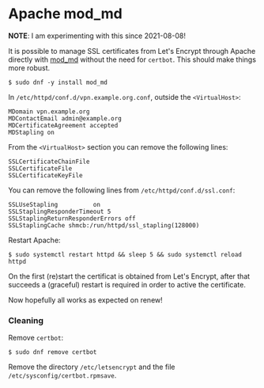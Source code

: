 # Apache mod_md

**NOTE**: I am experimenting with this since 2021-08-08!

It is possible to manage SSL certificates from Let's Encrypt through Apache 
directly with [mod_md](https://httpd.apache.org/docs/2.4/mod/mod_md.html) 
without the need for `certbot`. This should make things more robust.

```
$ sudo dnf -y install mod_md
```

In `/etc/httpd/conf.d/vpn.example.org.conf`, outside the `<VirtualHost>`:

```
MDomain vpn.example.org
MDContactEmail admin@example.org
MDCertificateAgreement accepted
MDStapling on
```

From the `<VirtualHost>` section you can remove the following lines:

```
SSLCertificateChainFile
SSLCertificateFile
SSLCertificateKeyFile
```

You can remove the following lines from `/etc/httpd/conf.d/ssl.conf`:

```
SSLUseStapling          on
SSLStaplingResponderTimeout 5
SSLStaplingReturnResponderErrors off
SSLStaplingCache shmcb:/run/httpd/ssl_stapling(128000)
```

Restart Apache:

```
$ sudo systemctl restart httpd && sleep 5 && sudo systemctl reload httpd
```

On the first (re)start the certificat is obtained from Let's Encrypt, after
that succeeds a (graceful) restart is required in order to active the 
certificate.

Now hopefully all works as expected on renew!

### Cleaning

Remove `certbot`:

```
$ sudo dnf remove certbot
```

Remove the directory `/etc/letsencrypt` and the file 
`/etc/sysconfig/certbot.rpmsave`.
